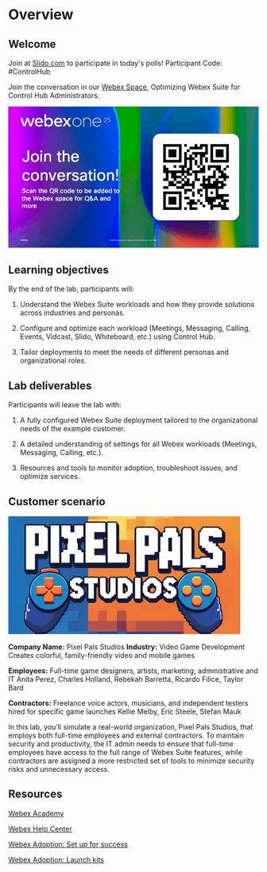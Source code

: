 # Overview

## Welcome
Join at <a href="https://slido.com" target="_blank">Slido.com</a> to participate in today's polls! Participant Code: #ControlHub<p>
Join the conversation in our <a href="https://eurl.io/#hkNqctkpX" target="_blank">Webex Space</a>, Optimizing Webex Suite for Control Hub Administrators.<p>
![Welcome](template_assets/WelcomeSlides.gif)

## Learning objectives

By the end of the lab, participants will:

1. Understand the Webex Suite workloads and how they provide solutions across industries and personas.   

2. Configure and optimize each workload (Meetings, Messaging, Calling, Events, Vidcast, Slido, Whiteboard, etc.) using Control Hub.   

3. Tailor deployments to meet the needs of different personas and organizational roles.   

## Lab deliverables
Participants will leave the lab with:  

1.	A fully configured Webex Suite deployment tailored to the organizational needs of the example customer.

2.	A detailed understanding of settings for all Webex workloads (Meetings, Messaging, Calling, etc.).  

3.	Resources and tools to monitor adoption, troubleshoot issues, and optimize services. 


## Customer scenario
![Pixel Pals Studios Logo](template_assets/PixelPalsHorizontal.png)

<b>Company Name:</b> Pixel Pals Studios
<b>Industry:</b> Video Game Development
Creates colorful, family-friendly video and mobile games

<b>Employees:</b> Full-time game designers, artists, marketing, administrative and IT 
Anita Perez, Charles Holland, Rebekah Barretta, Ricardo Filice, Taylor Bard

<b>Contractors:</b> Freelance voice actors, musicians, and independent testers hired for specific game launches
Kellie Melby, Eric Steele, Stefan Mauk

In this lab, you’ll simulate a real-world organization, Pixel Pals Studios, that employs both full-time employees and external contractors. To maintain security and productivity, the IT admin needs to ensure that full-time employees have access to the full range of Webex Suite features, while contractors are assigned a more restricted set of tools to minimize security risks and unnecessary access.

## Resources

<a href="academy.webex.com" target="_blank">Webex Academy</a>

<a href="help.webex.com" target="_blank">Webex Help Center</a>

<a href="https://adopt.webex.com/deploy-and-manage/webex-suite/get-started" target="_blank">Webex Adoption: Set up for success</a>

<a href="https://adopt.webex.com/deploy-and-manage/admin-support/launch-kits" target="_blank">Webex Adoption: Launch kits</a>
